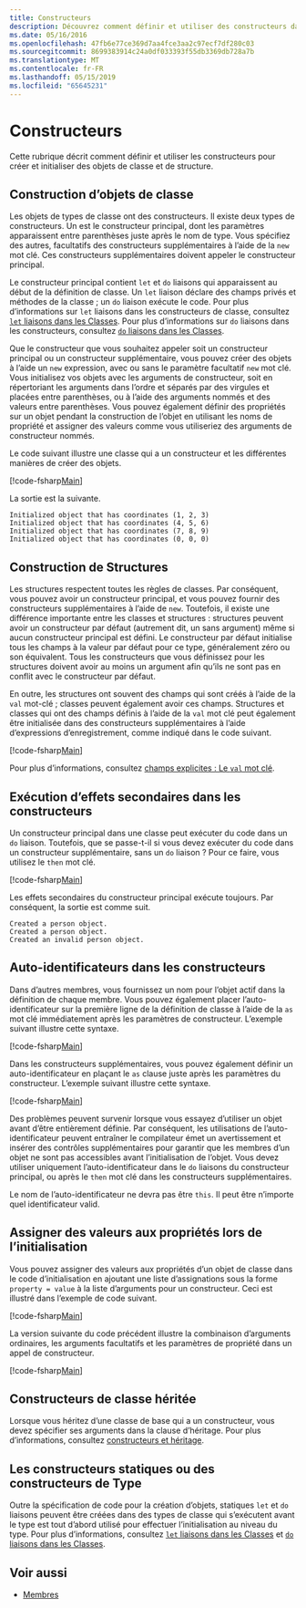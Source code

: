 ```yaml
---
title: Constructeurs
description: Découvrez comment définir et utiliser des constructeurs dans F# pour créer et initialiser des objets de classe et de structure.
ms.date: 05/16/2016
ms.openlocfilehash: 47fb6e77ce369d7aa4fce3aa2c97ecf7df280c03
ms.sourcegitcommit: 8699383914c24a0df033393f55db3369db728a7b
ms.translationtype: MT
ms.contentlocale: fr-FR
ms.lasthandoff: 05/15/2019
ms.locfileid: "65645231"
---
```

# <a name="constructors"></a>Constructeurs

Cette rubrique décrit comment définir et utiliser les constructeurs pour créer et initialiser des objets de classe et de structure.

## <a name="construction-of-class-objects"></a>Construction d’objets de classe

Les objets de types de classe ont des constructeurs. Il existe deux types de constructeurs. Un est le constructeur principal, dont les paramètres apparaissent entre parenthèses juste après le nom de type. Vous spécifiez des autres, facultatifs des constructeurs supplémentaires à l’aide de la `new` mot clé. Ces constructeurs supplémentaires doivent appeler le constructeur principal.

Le constructeur principal contient `let` et `do` liaisons qui apparaissent au début de la définition de classe. Un `let` liaison déclare des champs privés et méthodes de la classe ; un `do` liaison exécute le code. Pour plus d’informations sur `let` liaisons dans les constructeurs de classe, consultez [ `let` liaisons dans les Classes](let-bindings-in-classes.md). Pour plus d’informations sur `do` liaisons dans les constructeurs, consultez [ `do` liaisons dans les Classes](do-bindings-in-classes.md).

Que le constructeur que vous souhaitez appeler soit un constructeur principal ou un constructeur supplémentaire, vous pouvez créer des objets à l’aide un `new` expression, avec ou sans le paramètre facultatif `new` mot clé. Vous initialisez vos objets avec les arguments de constructeur, soit en répertoriant les arguments dans l’ordre et séparés par des virgules et placées entre parenthèses, ou à l’aide des arguments nommés et des valeurs entre parenthèses. Vous pouvez également définir des propriétés sur un objet pendant la construction de l’objet en utilisant les noms de propriété et assigner des valeurs comme vous utiliseriez des arguments de constructeur nommés.

Le code suivant illustre une classe qui a un constructeur et les différentes manières de créer des objets.

[!code-fsharp[Main](../../../../samples/snippets/fsharp/lang-ref-2/snippet3501.fs)]

La sortie est la suivante.

```console
Initialized object that has coordinates (1, 2, 3)
Initialized object that has coordinates (4, 5, 6)
Initialized object that has coordinates (7, 8, 9)
Initialized object that has coordinates (0, 0, 0)
```

## <a name="construction-of-structures"></a>Construction de Structures

Les structures respectent toutes les règles de classes. Par conséquent, vous pouvez avoir un constructeur principal, et vous pouvez fournir des constructeurs supplémentaires à l’aide de `new`. Toutefois, il existe une différence importante entre les classes et structures : structures peuvent avoir un constructeur par défaut (autrement dit, un sans argument) même si aucun constructeur principal est défini. Le constructeur par défaut initialise tous les champs à la valeur par défaut pour ce type, généralement zéro ou son équivalent. Tous les constructeurs que vous définissez pour les structures doivent avoir au moins un argument afin qu’ils ne sont pas en conflit avec le constructeur par défaut.

En outre, les structures ont souvent des champs qui sont créés à l’aide de la `val` mot-clé ; classes peuvent également avoir ces champs. Structures et classes qui ont des champs définis à l’aide de la `val` mot clé peut également être initialisée dans des constructeurs supplémentaires à l’aide d’expressions d’enregistrement, comme indiqué dans le code suivant.

[!code-fsharp[Main](../../../../samples/snippets/fsharp/lang-ref-2/snippet3502.fs)]

Pour plus d’informations, consultez [champs explicites : Le `val` mot clé](explicit-fields-the-val-keyword.md).

## <a name="executing-side-effects-in-constructors"></a>Exécution d’effets secondaires dans les constructeurs

Un constructeur principal dans une classe peut exécuter du code dans un `do` liaison. Toutefois, que se passe-t-il si vous devez exécuter du code dans un constructeur supplémentaire, sans un `do` liaison ? Pour ce faire, vous utilisez le `then` mot clé.

[!code-fsharp[Main](../../../../samples/snippets/fsharp/lang-ref-2/snippet3503.fs)]

Les effets secondaires du constructeur principal exécute toujours. Par conséquent, la sortie est comme suit.

```console
Created a person object.
Created a person object.
Created an invalid person object.
```

## <a name="self-identifiers-in-constructors"></a>Auto-identificateurs dans les constructeurs

Dans d’autres membres, vous fournissez un nom pour l’objet actif dans la définition de chaque membre. Vous pouvez également placer l’auto-identificateur sur la première ligne de la définition de classe à l’aide de la `as` mot clé immédiatement après les paramètres de constructeur. L’exemple suivant illustre cette syntaxe.

[!code-fsharp[Main](../../../../samples/snippets/fsharp/lang-ref-2/snippet3504.fs)]

Dans les constructeurs supplémentaires, vous pouvez également définir un auto-identificateur en plaçant le `as` clause juste après les paramètres du constructeur. L’exemple suivant illustre cette syntaxe.

[!code-fsharp[Main](../../../../samples/snippets/fsharp/lang-ref-2/snippet3505.fs)]

Des problèmes peuvent survenir lorsque vous essayez d’utiliser un objet avant d’être entièrement définie. Par conséquent, les utilisations de l’auto-identificateur peuvent entraîner le compilateur émet un avertissement et insérer des contrôles supplémentaires pour garantir que les membres d’un objet ne sont pas accessibles avant l’initialisation de l’objet. Vous devez utiliser uniquement l’auto-identificateur dans le `do` liaisons du constructeur principal, ou après le `then` mot clé dans les constructeurs supplémentaires.

Le nom de l’auto-identificateur ne devra pas être `this`. Il peut être n’importe quel identificateur valid.

## <a name="assigning-values-to-properties-at-initialization"></a>Assigner des valeurs aux propriétés lors de l’initialisation

Vous pouvez assigner des valeurs aux propriétés d’un objet de classe dans le code d’initialisation en ajoutant une liste d’assignations sous la forme `property = value` à la liste d’arguments pour un constructeur. Ceci est illustré dans l’exemple de code suivant.

[!code-fsharp[Main](../../../../samples/snippets/fsharp/lang-ref-2/snippet3506.fs)]

La version suivante du code précédent illustre la combinaison d’arguments ordinaires, les arguments facultatifs et les paramètres de propriété dans un appel de constructeur.

[!code-fsharp[Main](../../../../samples/snippets/fsharp/lang-ref-2/snippet3507.fs)]

## <a name="constructors-in-inherited-class"></a>Constructeurs de classe héritée

Lorsque vous héritez d’une classe de base qui a un constructeur, vous devez spécifier ses arguments dans la clause d’héritage. Pour plus d’informations, consultez [constructeurs et héritage](../inheritance.md#constructors-and-inheritance).

## <a name="static-constructors-or-type-constructors"></a>Les constructeurs statiques ou des constructeurs de Type

Outre la spécification de code pour la création d’objets, statiques `let` et `do` liaisons peuvent être créées dans des types de classe qui s’exécutent avant le type est tout d’abord utilisé pour effectuer l’initialisation au niveau du type. Pour plus d’informations, consultez [ `let` liaisons dans les Classes](let-bindings-in-classes.md) et [ `do` liaisons dans les Classes](do-bindings-in-classes.md).

## <a name="see-also"></a>Voir aussi

- [Membres](index.md)
